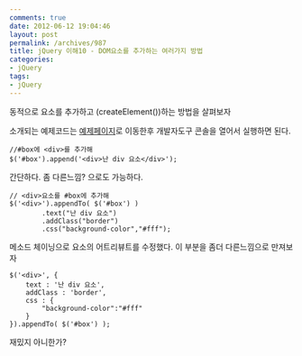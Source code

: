 ```yaml
---
comments: true
date: 2012-06-12 19:04:46
layout: post
permalink: /archives/987
title: jQuery 이해10 - DOM요소를 추가하는 여러가지 방법
categories:
- jQuery
tags:
- jQuery
---
```


동적으로 요소를 추가하고 (createElement())하는 방법을 살펴보자  

소개되는 예제코드는 [예제페이지](http://uix.kr/ex/jquery/ex.html)로 이동한후 개발자도구 콘솔을 열어서 실행하면 된다.




    
    //#box에 <div>를 추가해
    $('#box').append('<div>난 div 요소</div>');
    





간단하다. 좀 다른느낌? 으로도 가능하다.




    
    // <div>요소를 #box에 추가해
    $('<div>').appendTo( $('#box') )
            .text("난 div 요소")
            .addClass("border")
            .css("background-color","#fff");
    





메소드 체이닝으로 요소의 어트리뷰트를 수정했다. 이 부분을 좀더 다른느낌으로 만져보자




    
    $('<div>', {  
        text : '난 div 요소',
        addClass : 'border',
        css : {
            "background-color":"#fff"
        }
    }).appendTo( $('#box') );
    





재밌지 아니한가?



